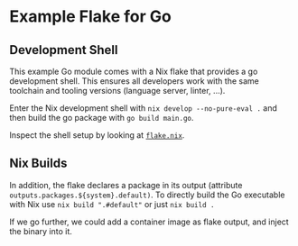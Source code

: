 # Example Flake for Go

## Development Shell

This example Go module comes with a Nix flake that provides a go development
shell. This ensures all developers work with the same toolchain and tooling
versions (language server, linter, ...).

Enter the Nix development shell with `nix develop --no-pure-eval .` and then build the go package
with `go build main.go`.

Inspect the shell setup by looking at [`flake.nix`](nix/go.nix).

## Nix Builds

In addition, the flake declares a package in its output (attribute `outputs.packages.${system}.default)`. To directly build the Go executable with Nix use `nix build ".#default"` or just `nix build .`

If we go further, we could add a container image as flake output, and inject the
binary into it.
